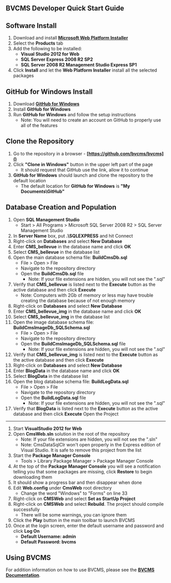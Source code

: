 <!--- HTML Links --->
[WPI]: http://www.microsoft.com/web/downloads/platform.aspx "Web Platform Installer"
[GHW]: http://windows.github.com/ "GitHub for Windows"
[DOC]: http://www.bvcms.com/doc "BVCMS Documentation"

BVCMS Developer Quick Start Guide
---

Software Install
---
1. Download and install **[Microsoft Web Platform Installer][WPI]**
1. Select the **Products** tab
1. Add the following to be installed:
	+ **Visual Studio 2012 for Web**
 	+ **SQL Server Express 2008 R2 SP2**
 	+ **SQL Server 2008 R2 Management Studio Express SP1**
1. Click **Install** and let the **Web Platform Installer** install all the selected packages

GitHub for Windows Install
---
1. Download **[GitHub for Windows][GHW]**
1. Install **GitHub for Windows**
1. Run **GitHub for Windows** and follow the setup instructions
	+ Note: You will need to create an account on GitHub to properly use all of the features

Clone the Repository
---
1. Go to the repository in a browser - **[https://github.com/bvcms/bvcms]()**
1. Click **"Clone in Windows"** button in the upper left part of the page
	+ It should request that GitHub use the link, allow it to continue
1. **GitHub for Windows** should launch and clone the repository to the default location
	+ The default location for **GitHub for Windows** is **"My Documents\\GitHub"**

Database Creation and Population
---
1. Open **SQL Management Studio**
	+ Start > All Programs > Microsoft SQL Server 2008 R2 > SQL Server Management Studio
1. In **Server Name** box, put **.\SQLEXPRESS** and hit Connect
1. Right-click on **Databases** and select **New Database**
1. Enter **CMS_bellevue** in the database name and click **OK**
1. Select **CMS_bellevue** in the database list
1. Open the main database schema file: **BuildCmsDb.sql**
	+ File > Open > File
	+ Navigate to the repository directory
	+ Open the **BuildCmsDb.sql** file
		+ Note: If your file extensions are hidden, you will not see the ".sql"
1. Verify that **CMS_bellevue** is listed next to the **Execute** button as the active database and then click **Execute**
	+ Note: Computers with 2Gb of memory or less may have trouble creating the database because of not enough memory
1. Right-click on **Databases** and select **New Database**
1. Enter **CMS\_bellevue\_img** in the database name and click **OK**
1. Select **CMS\_bellevue\_img** in the database list
1. Open the image database schema file: **BuildCmsImageDb_SQLSchema.sql**
	+ File > Open > File
	+ Navigate to the repository directory
	+ Open the **BuildCmsImageDb_SQLSchema.sql** file
		+ Note: If your file extensions are hidden, you will not see the ".sql"
1. Verify that **CMS\_bellevue\_img** is listed next to the **Execute** button as the active database and then click **Execute**
1. Right-click on **Databases** and select **New Database**
1. Enter **BlogData** in the database name and click **OK**
1. Select **BlogData** in the database list
1. Open the blog database schema file: **BuildLogData.sql**
	+ File > Open > File
	+ Navigate to the repository directory
	+ Open the **BuildLogData.sql** file
		+ Note: If your file extensions are hidden, you will not see the ".sql"
1. Verify that **BlogData** is listed next to the **Execute** button as the active database and then click **Execute**
Open the Project

---
1. Start **VisualStudio 2012 for Web**
1. Open **CmsWeb.sln** solution in the root of the repository
	+ Note: If your file extensions are hidden, you will not see the ".sln"
	+ Note: CmsDataSqlClr won't open properly in the Express edition of Visual Studio.
	It is safe to remove this project from the list
1. Start the **Package Manager Console**
	+ Tools > Library Package Manager > Package Manager Console
1. At the top of the **Package Manager Console** you will see a notification telling you that some packages are missing, click **Restore** to begin downloading them
1. It should show a progress bar and then disappear when done
1. Edit **Web.config** under **CmsWeb** root directory
	+ Change the word "Windows" to "Forms" on line 33
1. Right-click on **CMSWeb** and select **Set as StartUp Project**
1. Right-click on **CMSWeb** and select **Rebuild**. The project should compile successfully
	+ There will be some warnings, you can ignore them
1. Click the **Play** button in the main toolbar to launch BVCMS
1. Once at the login screen, enter the default username and password and click **Log On**
	+ **Default Username: admin**
	+ **Default Password: bvcms**

Using BVCMS
---
For addition information on how to use BVCMS, please see the **[BVCMS Documentation][DOC]**.
